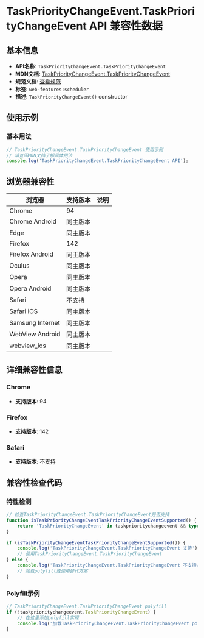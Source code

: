# TaskPriorityChangeEvent.TaskPriorityChangeEvent API 兼容性数据

## 基本信息

- **API名称**: `TaskPriorityChangeEvent.TaskPriorityChangeEvent`
- **MDN文档**: [TaskPriorityChangeEvent.TaskPriorityChangeEvent](https://developer.mozilla.org/docs/Web/API/TaskPriorityChangeEvent/TaskPriorityChangeEvent)
- **规范文档**: [查看规范](https://wicg.github.io/scheduling-apis/#dom-taskprioritychangeevent-taskprioritychangeevent)
- **标签**: `web-features:scheduler`
- **描述**: `TaskPriorityChangeEvent()` constructor

## 使用示例

### 基本用法

```javascript
// TaskPriorityChangeEvent.TaskPriorityChangeEvent 使用示例
// 请查阅MDN文档了解具体用法
console.log('TaskPriorityChangeEvent.TaskPriorityChangeEvent API');
```

## 浏览器兼容性

| 浏览器 | 支持版本 | 说明 |
|--------|----------|------|
| Chrome | 94 |  |
| Chrome Android | 同主版本 |  |
| Edge | 同主版本 |  |
| Firefox | 142 |  |
| Firefox Android | 同主版本 |  |
| Oculus | 同主版本 |  |
| Opera | 同主版本 |  |
| Opera Android | 同主版本 |  |
| Safari | 不支持 |  |
| Safari iOS | 同主版本 |  |
| Samsung Internet | 同主版本 |  |
| WebView Android | 同主版本 |  |
| webview_ios | 同主版本 |  |

## 详细兼容性信息

### Chrome

- **支持版本**: 94

### Firefox

- **支持版本**: 142

### Safari

- **支持版本**: 不支持

## 兼容性检查代码

### 特性检测

```javascript
// 检查TaskPriorityChangeEvent.TaskPriorityChangeEvent是否支持
function isTaskPriorityChangeEventTaskPriorityChangeEventSupported() {
    return 'TaskPriorityChangeEvent' in taskprioritychangeevent && typeof taskprioritychangeevent.TaskPriorityChangeEvent === 'function';
}

if (isTaskPriorityChangeEventTaskPriorityChangeEventSupported()) {
    console.log('TaskPriorityChangeEvent.TaskPriorityChangeEvent 支持');
    // 使用TaskPriorityChangeEvent.TaskPriorityChangeEvent
} else {
    console.log('TaskPriorityChangeEvent.TaskPriorityChangeEvent 不支持，需要polyfill');
    // 加载polyfill或使用替代方案
}
```

### Polyfill示例

```javascript
// TaskPriorityChangeEvent.TaskPriorityChangeEvent polyfill
if (!taskprioritychangeevent.TaskPriorityChangeEvent) {
    // 在这里添加polyfill实现
    console.log('加载TaskPriorityChangeEvent.TaskPriorityChangeEvent polyfill');
}
```

